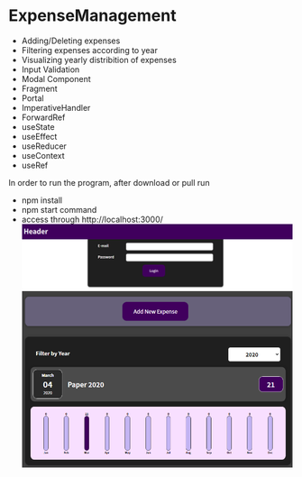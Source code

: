 # ExpenseManagement

- Adding/Deleting expenses 
- Filtering expenses according to year
- Visualizing yearly distribition of expenses
- Input Validation
- Modal Component
- Fragment
- Portal
- ImperativeHandler
- ForwardRef
- useState
- useEffect
- useReducer
- useContext
- useRef

In order to run the program, after download or pull run 
- npm install 
- npm start command 
- access through http://localhost:3000/
![Image](https://github.com/umutguder/ExpenseManagement/blob/master/Login.PNG)
![Image](https://github.com/umutguder/ExpenseManagement/blob/master/Screen.PNG)






